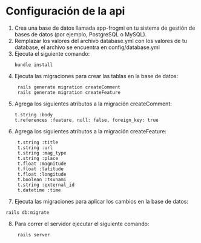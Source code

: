 # Configuración de la api

1. Crea una base de datos llamada app-frogmi en tu sistema de gestión de bases de datos (por ejemplo, PostgreSQL o MySQL).
2. Remplazar los valores del archivo database.yml con los valores de tu database, el archivo se encuentra en config/database.yml
3. Ejecuta el siguiente comando:
   ```
   bundle install
   ```
4. Ejecuta las migraciones para crear las tablas en la base de datos:
   ```
    rails generate migration createComment
    rails generate migration createFeature
   ```
5. Agrega los siguientes atributos a la migración createComment:
   ```
   t.string :body
   t.references :feature, null: false, foreign_key: true
   ```
6. Agrega los siguientes atributos a la migración createFeature:
   ```
    t.string :title
    t.string :url
    t.string :mag_type
    t.string :place
    t.float :magnitude
    t.float :latitude
    t.float :longitude
    t.boolean :tsunami
    t.string :external_id
    t.datetime :time
   ````
7. Ejecuta las migraciones para aplicar los cambios en la base de datos:
  ```
  rails db:migrate
  ```
8. Para correr el servidor ejecutar el siguiente comando:
   ```
    rails server
   ```





